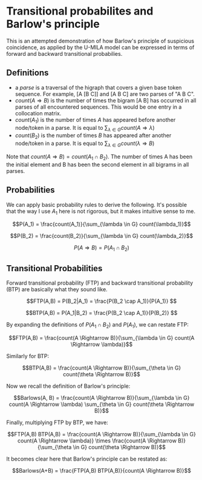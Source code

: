 # Transitional probabilites and Barlow's principle
This is an attempted demonstration of how Barlow's principle of suspicious coincidence, as applied by the U-MILA model can be expressed in terms of forward and backward transitional probabilies.

## Definitions
- a *parse* is a traversal of the higraph that covers a given base token sequence. For example, [A [B C]] and [A B C] are two parses of "A B C".
- $count(A \Rightarrow B)$ is the number of times the bigram [A B] has occurred in all parses of all encountered sequences. This would be one entry in a collocation matrix.
- $count(A_1)$ is the number of times *A* has appeared before another node/token in a parse. It is equal to $\sum_{\lambda \in G} count(A \Rightarrow \lambda)$
- $count(B_2)$ is the number of times *B* has appeared after another node/token in a parse. It is equal to $\sum_{\lambda \in G} count(\lambda \Rightarrow B)$

Note that $count(A \Rightarrow B) = count(A_1 \cap B_2)$. The number of times A has been the initial element and B has been the second element in all bigrams in all parses.

## Probabilities
We can apply basic probability rules to derive the following. It's possible that the way I use $A_1$ here is not rigorous, but it makes intuitive sense to me.


$$P(A_1) = \frac{count(A_1)}{\sum_{\lambda \in G} count(\lambda_1)}$$

$$P(B_2) = \frac{count(B_2)}{\sum_{\lambda \in G} count(\lambda_2)}$$

$$P(A \Rightarrow B) = P(A_1 \cap B_2)$$

## Transitional Probabilities
Forward transitional probability (FTP) and backward transitional probability (BTP) are basically what they sound like.

$$FTP(A,B) = P(B_2|A_1) = \frac{P(B_2 \cap A_1)}{P(A_1)} $$

$$BTP(A,B) = P(A_1|B_2) = \frac{P(B_2 \cap A_1)}{P(B_2)} $$

By expanding the definitions of $P(A_1 \cap B_2)$ and $P(A_1)$, we can restate FTP:

$$FTP(A,B) = \frac{count(A \Rightarrow B)}{\sum_{\lambda \in G} count(A \Rightarrow \lambda)}$$

Similarly for BTP:

$$BTP(A,B) = \frac{count(A \Rightarrow B)}{\sum_{\theta \in G} count(\theta \Rightarrow B)}$$

Now we recall the definition of Barlow's principle:

$$Barlows(A, B) = \frac{count(A \Rightarrow B)}{\sum_{\lambda \in G} count(A \Rightarrow \lambda) \sum_{\theta \in G} count(\theta \Rightarrow B)}$$

Finally, multiplying FTP by BTP, we have:

$$FTP(A,B) BTP(A,B) = \frac{count(A \Rightarrow B)}{\sum_{\lambda \in G} count(A \Rightarrow \lambda)} \times \frac{count(A \Rightarrow B)}{\sum_{\theta \in G} count(\theta \Rightarrow B)}$$

It becomes clear here that Barlow's principle can be restated as:

$$Barlows(A+B) = \frac{FTP(A,B) BTP(A,B)}{count(A \Rightarrow B)}$$